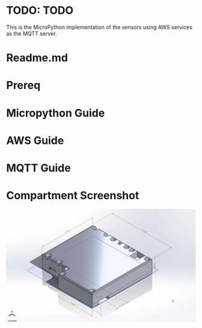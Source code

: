 # TODO: TODO
This is the MicroPython implementation of the sensors using AWS services as the MQTT server. 
# Readme.md

# Prereq

# Micropython Guide

# AWS Guide

# MQTT Guide


# Compartment Screenshot
![model_isometric_view](https://github.com/Charlie-Space-Guardians/micropython_aws_iot/blob/21a44ba03087118815e401b71d7e4fe505ad26c4/Screenshot_2024-02-08-00-20-07_.png)
